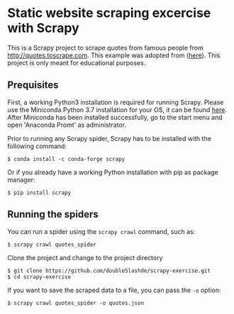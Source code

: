 # Static website scraping excercise with Scrapy

This is a Scrapy project to scrape quotes from famous people from http://quotes.toscrape.com.
This example was adopted from ([here](https://github.com/scrapinghub/spidyquotes)). 
This project is only meant for educational purposes.

## Prequisites

First, a working Python3 installation is required for running Scrapy.
Please use the Miniconda Python 3.7 installation for your OS, it can be found [here](https://docs.conda.io/en/latest/miniconda.html).
After Miniconda has been installed successfully, go to the start menu and open 'Anaconda Promt' as administrator.

Prior to running any Scrapy spider, Scrapy has to be installed with the following command:
    
    $ conda install -c conda-forge scrapy 

Or if you already have a working Python installation with pip as package manager:

    $ pip install scrapy

## Running the spiders

You can run a spider using the `scrapy crawl` command, such as:

    $ scrapy crawl quotes_spider
    
Clone the project and change to the project directory

    $ git clone https://github.com/doubleSlashde/scrapy-exercise.git
    $ cd scrapy-exercise

If you want to save the scraped data to a file, you can pass the `-o` option:
    
    $ scrapy crawl quotes_spider -o quotes.json
